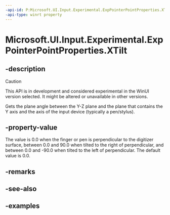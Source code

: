 ```yaml
---
-api-id: P:Microsoft.UI.Input.Experimental.ExpPointerPointProperties.XTilt
-api-type: winrt property
---
```


# Microsoft.UI.Input.Experimental.ExpPointerPointProperties.XTilt

<!--
public float XTilt { get; }
-->

## -description

> [!CAUTION]
> This API is in development and considered experimental in the WinUI version selected. It might be altered or unavailable in other versions.

Gets the plane angle between the Y-Z plane and the plane that contains the Y axis and the axis of the input device (typically a pen/stylus).

## -property-value

The value is 0.0 when the finger or pen is perpendicular to the digitizer surface, between 0.0 and 90.0 when tilted to the right of perpendicular, and between 0.0 and -90.0 when tilted to the left of perpendicular. The default value is 0.0.

## -remarks

## -see-also

## -examples
